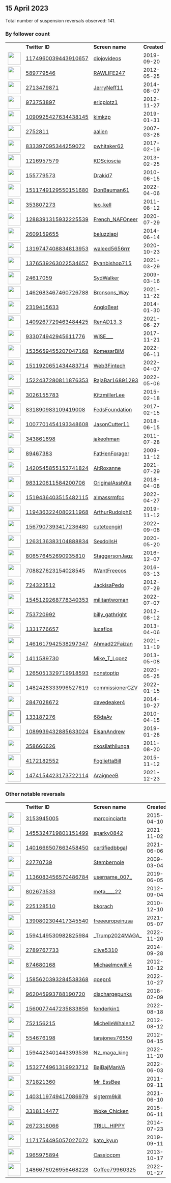
## 15 April 2023
Total number of suspension reversals observed: 141.

### By follower count
<table><tr><th></th><th align="left">Twitter ID</th><th align="left">Screen name</th>
<th align="left">Created</th><th align="left">Status</th><th align="left">Suspended</th><th align="left">Followers</th>
<tr><td><a href="https://pbs.twimg.com/profile_images/1642621696430448643/ex1qxz2W_normal.jpg"><img src="https://pbs.twimg.com/profile_images/1642621696430448643/ex1qxz2W_normal.jpg" width="40px" height="40px" align="center"/></a></td><td><a href="https://twitter.com/intent/user?user_id=1174960039443910657">1174960039443910657</a></td><td><a href="https://twitter.com/diojovideos">diojovideos</a></td><td>2019-09-20</td><td align="center"></td><td>2022-10-14</td><td>114773</td></tr>
<tr><td><a href="https://pbs.twimg.com/profile_images/1638356362827812865/SdSGce9h_normal.jpg"><img src="https://pbs.twimg.com/profile_images/1638356362827812865/SdSGce9h_normal.jpg" width="40px" height="40px" align="center"/></a></td><td><a href="https://twitter.com/intent/user?user_id=589779546">589779546</a></td><td><a href="https://twitter.com/RAWLIFE247">RAWLIFE247</a></td><td>2012-05-25</td><td align="center"></td><td>2022-10-01</td><td>36187</td></tr>
<tr><td><a href="https://pbs.twimg.com/profile_images/1647304956884697089/Lte4BniO_normal.jpg"><img src="https://pbs.twimg.com/profile_images/1647304956884697089/Lte4BniO_normal.jpg" width="40px" height="40px" align="center"/></a></td><td><a href="https://twitter.com/intent/user?user_id=2713479871">2713479871</a></td><td><a href="https://twitter.com/JerryNeff11">JerryNeff11</a></td><td>2014-08-07</td><td align="center"></td><td>2022-09-03</td><td>18902</td></tr>
<tr><td><a href="https://pbs.twimg.com/profile_images/1537533520326889472/Oxh5UcrF_normal.jpg"><img src="https://pbs.twimg.com/profile_images/1537533520326889472/Oxh5UcrF_normal.jpg" width="40px" height="40px" align="center"/></a></td><td><a href="https://twitter.com/intent/user?user_id=973753897">973753897</a></td><td><a href="https://twitter.com/ericplotz1">ericplotz1</a></td><td>2012-11-27</td><td align="center"></td><td>2023-04-08</td><td>18227</td></tr>
<tr><td><a href="https://pbs.twimg.com/profile_images/1590193818061750273/cO4Fhghb_normal.jpg"><img src="https://pbs.twimg.com/profile_images/1590193818061750273/cO4Fhghb_normal.jpg" width="40px" height="40px" align="center"/></a></td><td><a href="https://twitter.com/intent/user?user_id=1090925427634438145">1090925427634438145</a></td><td><a href="https://twitter.com/klmkzp">klmkzp</a></td><td>2019-01-31</td><td align="center"></td><td>2023-04-13</td><td>16508</td></tr>
<tr><td><a href="https://pbs.twimg.com/profile_images/1380830839819341825/ZeKoSPos_normal.jpg"><img src="https://pbs.twimg.com/profile_images/1380830839819341825/ZeKoSPos_normal.jpg" width="40px" height="40px" align="center"/></a></td><td><a href="https://twitter.com/intent/user?user_id=2752811">2752811</a></td><td><a href="https://twitter.com/aalien">aalien</a></td><td>2007-03-28</td><td align="center"></td><td></td><td>11887</td></tr>
<tr><td><a href="https://pbs.twimg.com/profile_images/947976269110693888/FmHiks8w_normal.jpg"><img src="https://pbs.twimg.com/profile_images/947976269110693888/FmHiks8w_normal.jpg" width="40px" height="40px" align="center"/></a></td><td><a href="https://twitter.com/intent/user?user_id=833397095344259072">833397095344259072</a></td><td><a href="https://twitter.com/pwhitaker62">pwhitaker62</a></td><td>2017-02-19</td><td align="center"></td><td></td><td>11346</td></tr>
<tr><td><a href="https://pbs.twimg.com/profile_images/1011434336950906881/nSTQ5WV4_normal.jpg"><img src="https://pbs.twimg.com/profile_images/1011434336950906881/nSTQ5WV4_normal.jpg" width="40px" height="40px" align="center"/></a></td><td><a href="https://twitter.com/intent/user?user_id=1216957579">1216957579</a></td><td><a href="https://twitter.com/KDScioscia">KDScioscia</a></td><td>2013-02-25</td><td align="center"></td><td></td><td>11343</td></tr>
<tr><td><a href="https://pbs.twimg.com/profile_images/1609276159530876929/9kLvtyEm_normal.jpg"><img src="https://pbs.twimg.com/profile_images/1609276159530876929/9kLvtyEm_normal.jpg" width="40px" height="40px" align="center"/></a></td><td><a href="https://twitter.com/intent/user?user_id=155779573">155779573</a></td><td><a href="https://twitter.com/Drakid7">Drakid7</a></td><td>2010-06-15</td><td align="center"></td><td>2023-04-02</td><td>7855</td></tr>
<tr><td><a href="https://pbs.twimg.com/profile_images/1590872889137438726/hrgwTsLv_normal.jpg"><img src="https://pbs.twimg.com/profile_images/1590872889137438726/hrgwTsLv_normal.jpg" width="40px" height="40px" align="center"/></a></td><td><a href="https://twitter.com/intent/user?user_id=1511749129550151680">1511749129550151680</a></td><td><a href="https://twitter.com/DonBauman61">DonBauman61</a></td><td>2022-04-06</td><td align="center"></td><td>2023-04-01</td><td>6033</td></tr>
<tr><td><a href="https://pbs.twimg.com/profile_images/1643319179431272455/c5SRmLwR_normal.jpg"><img src="https://pbs.twimg.com/profile_images/1643319179431272455/c5SRmLwR_normal.jpg" width="40px" height="40px" align="center"/></a></td><td><a href="https://twitter.com/intent/user?user_id=353807273">353807273</a></td><td><a href="https://twitter.com/leo_kell">leo_kell</a></td><td>2011-08-12</td><td align="center"></td><td>2023-03-27</td><td>4623</td></tr>
<tr><td><a href="https://pbs.twimg.com/profile_images/1591959260107259906/eSopIKiP_normal.jpg"><img src="https://pbs.twimg.com/profile_images/1591959260107259906/eSopIKiP_normal.jpg" width="40px" height="40px" align="center"/></a></td><td><a href="https://twitter.com/intent/user?user_id=1288391315932225539">1288391315932225539</a></td><td><a href="https://twitter.com/French_NAFOneer">French_NAFOneer</a></td><td>2020-07-29</td><td align="center"></td><td>2022-11-28</td><td>4176</td></tr>
<tr><td><a href="https://pbs.twimg.com/profile_images/1570542572820389892/jsraU0Ak_normal.jpg"><img src="https://pbs.twimg.com/profile_images/1570542572820389892/jsraU0Ak_normal.jpg" width="40px" height="40px" align="center"/></a></td><td><a href="https://twitter.com/intent/user?user_id=2609159655">2609159655</a></td><td><a href="https://twitter.com/beluzziapi">beluzziapi</a></td><td>2014-06-14</td><td align="center"></td><td>2022-10-04</td><td>4133</td></tr>
<tr><td><a href="https://pbs.twimg.com/profile_images/1647396466447589376/qjOn8lPX_normal.jpg"><img src="https://pbs.twimg.com/profile_images/1647396466447589376/qjOn8lPX_normal.jpg" width="40px" height="40px" align="center"/></a></td><td><a href="https://twitter.com/intent/user?user_id=1319747408834813953">1319747408834813953</a></td><td><a href="https://twitter.com/waleed5656rrr">waleed5656rrr</a></td><td>2020-10-23</td><td align="center"></td><td>2022-10-13</td><td>3421</td></tr>
<tr><td><a href="https://pbs.twimg.com/profile_images/1588132273383215106/6oLe4qz4_normal.jpg"><img src="https://pbs.twimg.com/profile_images/1588132273383215106/6oLe4qz4_normal.jpg" width="40px" height="40px" align="center"/></a></td><td><a href="https://twitter.com/intent/user?user_id=1376539263022534657">1376539263022534657</a></td><td><a href="https://twitter.com/Ryanbishop715">Ryanbishop715</a></td><td>2021-03-29</td><td align="center"></td><td>2023-03-13</td><td>3300</td></tr>
<tr><td><a href="https://pbs.twimg.com/profile_images/1303611352334778369/0poQGRSZ_normal.jpg"><img src="https://pbs.twimg.com/profile_images/1303611352334778369/0poQGRSZ_normal.jpg" width="40px" height="40px" align="center"/></a></td><td><a href="https://twitter.com/intent/user?user_id=24617059">24617059</a></td><td><a href="https://twitter.com/SydWalker">SydWalker</a></td><td>2009-03-16</td><td align="center"></td><td>2022-04-28</td><td>3138</td></tr>
<tr><td><a href="https://pbs.twimg.com/profile_images/1642301229228507137/AGI9uMc4_normal.jpg"><img src="https://pbs.twimg.com/profile_images/1642301229228507137/AGI9uMc4_normal.jpg" width="40px" height="40px" align="center"/></a></td><td><a href="https://twitter.com/intent/user?user_id=1462683467460726788">1462683467460726788</a></td><td><a href="https://twitter.com/Bronsons_Way">Bronsons_Way</a></td><td>2021-11-22</td><td align="center"></td><td>2023-01-12</td><td>2741</td></tr>
<tr><td><a href="https://pbs.twimg.com/profile_images/1646911603655204864/ijYGzbVt_normal.jpg"><img src="https://pbs.twimg.com/profile_images/1646911603655204864/ijYGzbVt_normal.jpg" width="40px" height="40px" align="center"/></a></td><td><a href="https://twitter.com/intent/user?user_id=2319415633">2319415633</a></td><td><a href="https://twitter.com/AngloBeat">AngloBeat</a></td><td>2014-01-30</td><td align="center"></td><td>2023-04-07</td><td>2694</td></tr>
<tr><td><a href="https://pbs.twimg.com/profile_images/1545516705644007427/i-GAZpVI_normal.jpg"><img src="https://pbs.twimg.com/profile_images/1545516705644007427/i-GAZpVI_normal.jpg" width="40px" height="40px" align="center"/></a></td><td><a href="https://twitter.com/intent/user?user_id=1409267729463484425">1409267729463484425</a></td><td><a href="https://twitter.com/RenAD13_3">RenAD13_3</a></td><td>2021-06-27</td><td align="center"></td><td>2022-12-10</td><td>2404</td></tr>
<tr><td><a href="https://pbs.twimg.com/profile_images/1645831446819491841/vfITu3Pn_normal.jpg"><img src="https://pbs.twimg.com/profile_images/1645831446819491841/vfITu3Pn_normal.jpg" width="40px" height="40px" align="center"/></a></td><td><a href="https://twitter.com/intent/user?user_id=933074942945611776">933074942945611776</a></td><td><a href="https://twitter.com/WlSE___">WlSE___</a></td><td>2017-11-21</td><td align="center"></td><td>2022-10-24</td><td>2296</td></tr>
<tr><td><a href="https://pbs.twimg.com/profile_images/1646846970860916736/raTpjU0r_normal.jpg"><img src="https://pbs.twimg.com/profile_images/1646846970860916736/raTpjU0r_normal.jpg" width="40px" height="40px" align="center"/></a></td><td><a href="https://twitter.com/intent/user?user_id=1535659455207047168">1535659455207047168</a></td><td><a href="https://twitter.com/KomesarBiM">KomesarBiM</a></td><td>2022-06-11</td><td align="center"></td><td>2022-11-03</td><td>2260</td></tr>
<tr><td><a href="https://pbs.twimg.com/profile_images/1587824982163443712/yo7Ib305_normal.jpg"><img src="https://pbs.twimg.com/profile_images/1587824982163443712/yo7Ib305_normal.jpg" width="40px" height="40px" align="center"/></a></td><td><a href="https://twitter.com/intent/user?user_id=1511920651434483714">1511920651434483714</a></td><td><a href="https://twitter.com/Web3Fintech">Web3Fintech</a></td><td>2022-04-07</td><td align="center"></td><td>2023-03-17</td><td>2254</td></tr>
<tr><td><a href="https://pbs.twimg.com/profile_images/1610450102442946561/vIGEVXOo_normal.jpg"><img src="https://pbs.twimg.com/profile_images/1610450102442946561/vIGEVXOo_normal.jpg" width="40px" height="40px" align="center"/></a></td><td><a href="https://twitter.com/intent/user?user_id=1522437280811876353">1522437280811876353</a></td><td><a href="https://twitter.com/RajaBar16891293">RajaBar16891293</a></td><td>2022-05-06</td><td align="center"></td><td>2023-04-01</td><td>2225</td></tr>
<tr><td><a href="https://pbs.twimg.com/profile_images/1308478086728613888/l2uiVCy3_normal.jpg"><img src="https://pbs.twimg.com/profile_images/1308478086728613888/l2uiVCy3_normal.jpg" width="40px" height="40px" align="center"/></a></td><td><a href="https://twitter.com/intent/user?user_id=3026155783">3026155783</a></td><td><a href="https://twitter.com/KitzmillerLee">KitzmillerLee</a></td><td>2015-02-18</td><td align="center"></td><td></td><td>2000</td></tr>
<tr><td><a href="https://pbs.twimg.com/profile_images/1440458900340293632/UHQGHaqL_normal.jpg"><img src="https://pbs.twimg.com/profile_images/1440458900340293632/UHQGHaqL_normal.jpg" width="40px" height="40px" align="center"/></a></td><td><a href="https://twitter.com/intent/user?user_id=831890983109419008">831890983109419008</a></td><td><a href="https://twitter.com/FedsFoundation">FedsFoundation</a></td><td>2017-02-15</td><td align="center"></td><td>2022-07-27</td><td>1891</td></tr>
<tr><td><a href="https://pbs.twimg.com/profile_images/1371954982988173317/Ff2VmRWI_normal.jpg"><img src="https://pbs.twimg.com/profile_images/1371954982988173317/Ff2VmRWI_normal.jpg" width="40px" height="40px" align="center"/></a></td><td><a href="https://twitter.com/intent/user?user_id=1007701454193348608">1007701454193348608</a></td><td><a href="https://twitter.com/JasonCutter11">JasonCutter11</a></td><td>2018-06-15</td><td align="center"></td><td></td><td>1888</td></tr>
<tr><td><a href="https://abs.twimg.com/sticky/default_profile_images/default_profile_normal.png"><img src="https://abs.twimg.com/sticky/default_profile_images/default_profile_normal.png" width="40px" height="40px" align="center"/></a></td><td><a href="https://twitter.com/intent/user?user_id=343861698">343861698</a></td><td><a href="https://twitter.com/jakeohman">jakeohman</a></td><td>2011-07-28</td><td align="center">🔒</td><td>2023-03-18</td><td>1708</td></tr>
<tr><td><a href="https://pbs.twimg.com/profile_images/1643261718791966724/8NJAYKSI_normal.jpg"><img src="https://pbs.twimg.com/profile_images/1643261718791966724/8NJAYKSI_normal.jpg" width="40px" height="40px" align="center"/></a></td><td><a href="https://twitter.com/intent/user?user_id=89467383">89467383</a></td><td><a href="https://twitter.com/FatHenForager">FatHenForager</a></td><td>2009-11-12</td><td align="center"></td><td>2023-04-09</td><td>1570</td></tr>
<tr><td><a href="https://pbs.twimg.com/profile_images/1556696972760911872/CBf088aA_normal.jpg"><img src="https://pbs.twimg.com/profile_images/1556696972760911872/CBf088aA_normal.jpg" width="40px" height="40px" align="center"/></a></td><td><a href="https://twitter.com/intent/user?user_id=1420545855153741824">1420545855153741824</a></td><td><a href="https://twitter.com/AltRoxanne">AltRoxanne</a></td><td>2021-07-29</td><td align="center"></td><td>2022-09-22</td><td>1311</td></tr>
<tr><td><a href="https://pbs.twimg.com/profile_images/1645781154665037824/GvSPGwuA_normal.png"><img src="https://pbs.twimg.com/profile_images/1645781154665037824/GvSPGwuA_normal.png" width="40px" height="40px" align="center"/></a></td><td><a href="https://twitter.com/intent/user?user_id=983120611584200706">983120611584200706</a></td><td><a href="https://twitter.com/OriginalAssh0le">OriginalAssh0le</a></td><td>2018-04-08</td><td align="center"></td><td>2022-10-04</td><td>1300</td></tr>
<tr><td><a href="https://pbs.twimg.com/profile_images/1648327910476873729/VNaVVIBs_normal.jpg"><img src="https://pbs.twimg.com/profile_images/1648327910476873729/VNaVVIBs_normal.jpg" width="40px" height="40px" align="center"/></a></td><td><a href="https://twitter.com/intent/user?user_id=1519436403515482115">1519436403515482115</a></td><td><a href="https://twitter.com/almassrmfcc">almassrmfcc</a></td><td>2022-04-27</td><td align="center"></td><td>2022-11-22</td><td>1268</td></tr>
<tr><td><a href="https://pbs.twimg.com/profile_images/1194364209611624448/X0iOk9iI_normal.jpg"><img src="https://pbs.twimg.com/profile_images/1194364209611624448/X0iOk9iI_normal.jpg" width="40px" height="40px" align="center"/></a></td><td><a href="https://twitter.com/intent/user?user_id=1194363224080211968">1194363224080211968</a></td><td><a href="https://twitter.com/ArthurRudolph6">ArthurRudolph6</a></td><td>2019-11-12</td><td align="center"></td><td></td><td>1248</td></tr>
<tr><td><a href="https://pbs.twimg.com/profile_images/1576602586731397126/pYiSkFbp_normal.jpg"><img src="https://pbs.twimg.com/profile_images/1576602586731397126/pYiSkFbp_normal.jpg" width="40px" height="40px" align="center"/></a></td><td><a href="https://twitter.com/intent/user?user_id=1567907393417236480">1567907393417236480</a></td><td><a href="https://twitter.com/cuteteengirI">cuteteengirI</a></td><td>2022-09-08</td><td align="center"></td><td>2022-10-31</td><td>1195</td></tr>
<tr><td><a href="https://pbs.twimg.com/profile_images/1354833517788733442/t5cwglFH_normal.jpg"><img src="https://pbs.twimg.com/profile_images/1354833517788733442/t5cwglFH_normal.jpg" width="40px" height="40px" align="center"/></a></td><td><a href="https://twitter.com/intent/user?user_id=1263136383104888834">1263136383104888834</a></td><td><a href="https://twitter.com/SexdollsH">SexdollsH</a></td><td>2020-05-20</td><td align="center"></td><td>2023-01-18</td><td>1141</td></tr>
<tr><td><a href="https://pbs.twimg.com/profile_images/1288964005000818692/aDrmyi68_normal.jpg"><img src="https://pbs.twimg.com/profile_images/1288964005000818692/aDrmyi68_normal.jpg" width="40px" height="40px" align="center"/></a></td><td><a href="https://twitter.com/intent/user?user_id=806576452690935810">806576452690935810</a></td><td><a href="https://twitter.com/StaggersonJagz">StaggersonJagz</a></td><td>2016-12-07</td><td align="center"></td><td></td><td>1074</td></tr>
<tr><td><a href="https://pbs.twimg.com/profile_images/955441370591764481/GRAxecQJ_normal.jpg"><img src="https://pbs.twimg.com/profile_images/955441370591764481/GRAxecQJ_normal.jpg" width="40px" height="40px" align="center"/></a></td><td><a href="https://twitter.com/intent/user?user_id=708827623154028545">708827623154028545</a></td><td><a href="https://twitter.com/IWantFreecos">IWantFreecos</a></td><td>2016-03-13</td><td align="center"></td><td></td><td>1066</td></tr>
<tr><td><a href="https://pbs.twimg.com/profile_images/808470613262299137/OMkCSMPi_normal.jpg"><img src="https://pbs.twimg.com/profile_images/808470613262299137/OMkCSMPi_normal.jpg" width="40px" height="40px" align="center"/></a></td><td><a href="https://twitter.com/intent/user?user_id=724323512">724323512</a></td><td><a href="https://twitter.com/JackisaPedo">JackisaPedo</a></td><td>2012-07-29</td><td align="center"></td><td></td><td>1033</td></tr>
<tr><td><a href="https://pbs.twimg.com/profile_images/1556408966481170434/lku-t0qg_normal.jpg"><img src="https://pbs.twimg.com/profile_images/1556408966481170434/lku-t0qg_normal.jpg" width="40px" height="40px" align="center"/></a></td><td><a href="https://twitter.com/intent/user?user_id=1545129268778340353">1545129268778340353</a></td><td><a href="https://twitter.com/militantwoman">militantwoman</a></td><td>2022-07-07</td><td align="center"></td><td>2022-09-01</td><td>989</td></tr>
<tr><td><a href="https://pbs.twimg.com/profile_images/1263196309386858497/Jtp5ln6u_normal.jpg"><img src="https://pbs.twimg.com/profile_images/1263196309386858497/Jtp5ln6u_normal.jpg" width="40px" height="40px" align="center"/></a></td><td><a href="https://twitter.com/intent/user?user_id=753720992">753720992</a></td><td><a href="https://twitter.com/billy_gathright">billy_gathright</a></td><td>2012-08-12</td><td align="center"></td><td></td><td>938</td></tr>
<tr><td><a href="https://pbs.twimg.com/profile_images/1638948128840724481/wSxC0IoL_normal.png"><img src="https://pbs.twimg.com/profile_images/1638948128840724481/wSxC0IoL_normal.png" width="40px" height="40px" align="center"/></a></td><td><a href="https://twitter.com/intent/user?user_id=1331776657">1331776657</a></td><td><a href="https://twitter.com/lucaflos">lucaflos</a></td><td>2013-04-06</td><td align="center"></td><td>2023-04-04</td><td>933</td></tr>
<tr><td><a href="https://pbs.twimg.com/profile_images/1626998326641184768/-M6QtM91_normal.jpg"><img src="https://pbs.twimg.com/profile_images/1626998326641184768/-M6QtM91_normal.jpg" width="40px" height="40px" align="center"/></a></td><td><a href="https://twitter.com/intent/user?user_id=1461617942538297347">1461617942538297347</a></td><td><a href="https://twitter.com/Ahmad22Faizan">Ahmad22Faizan</a></td><td>2021-11-19</td><td align="center"></td><td>2023-03-30</td><td>883</td></tr>
<tr><td><a href="https://pbs.twimg.com/profile_images/1325554528284979203/mH0DlOdL_normal.jpg"><img src="https://pbs.twimg.com/profile_images/1325554528284979203/mH0DlOdL_normal.jpg" width="40px" height="40px" align="center"/></a></td><td><a href="https://twitter.com/intent/user?user_id=1411589730">1411589730</a></td><td><a href="https://twitter.com/Mike_T_Lopez">Mike_T_Lopez</a></td><td>2013-05-08</td><td align="center"></td><td></td><td>782</td></tr>
<tr><td><a href="https://pbs.twimg.com/profile_images/1643990610549039105/1SZGf4q-_normal.jpg"><img src="https://pbs.twimg.com/profile_images/1643990610549039105/1SZGf4q-_normal.jpg" width="40px" height="40px" align="center"/></a></td><td><a href="https://twitter.com/intent/user?user_id=1265051329719918593">1265051329719918593</a></td><td><a href="https://twitter.com/nonstoptip">nonstoptip</a></td><td>2020-05-25</td><td align="center"></td><td>2023-02-23</td><td>779</td></tr>
<tr><td><a href="https://pbs.twimg.com/profile_images/1566677294004977664/GoxEtJpF_normal.jpg"><img src="https://pbs.twimg.com/profile_images/1566677294004977664/GoxEtJpF_normal.jpg" width="40px" height="40px" align="center"/></a></td><td><a href="https://twitter.com/intent/user?user_id=1482428333996527619">1482428333996527619</a></td><td><a href="https://twitter.com/commissionerCZV">commissionerCZV</a></td><td>2022-01-15</td><td align="center"></td><td>2022-09-06</td><td>773</td></tr>
<tr><td><a href="https://pbs.twimg.com/profile_images/1646933804064317445/EK1F92k1_normal.jpg"><img src="https://pbs.twimg.com/profile_images/1646933804064317445/EK1F92k1_normal.jpg" width="40px" height="40px" align="center"/></a></td><td><a href="https://twitter.com/intent/user?user_id=2847028672">2847028672</a></td><td><a href="https://twitter.com/davedeaker4">davedeaker4</a></td><td>2014-10-27</td><td align="center"></td><td></td><td>748</td></tr>
<tr><td><a href=""><img src="" width="40px" height="40px" align="center"/></a></td><td><a href="https://twitter.com/intent/user?user_id=133187276">133187276</a></td><td><a href="https://twitter.com/68daAv">68daAv</a></td><td>2010-04-15</td><td align="center"></td><td>2022-06-28</td><td>737</td></tr>
<tr><td><a href="https://pbs.twimg.com/profile_images/1646255324569935873/gLDzdvko_normal.jpg"><img src="https://pbs.twimg.com/profile_images/1646255324569935873/gLDzdvko_normal.jpg" width="40px" height="40px" align="center"/></a></td><td><a href="https://twitter.com/intent/user?user_id=1089939432885633024">1089939432885633024</a></td><td><a href="https://twitter.com/EisanAndrew">EisanAndrew</a></td><td>2019-01-28</td><td align="center"></td><td>2022-12-30</td><td>633</td></tr>
<tr><td><a href="https://pbs.twimg.com/profile_images/1621355648687513602/E5a8Nfjh_normal.jpg"><img src="https://pbs.twimg.com/profile_images/1621355648687513602/E5a8Nfjh_normal.jpg" width="40px" height="40px" align="center"/></a></td><td><a href="https://twitter.com/intent/user?user_id=358660626">358660626</a></td><td><a href="https://twitter.com/nkosilathilunga">nkosilathilunga</a></td><td>2011-08-20</td><td align="center"></td><td>2023-04-05</td><td>622</td></tr>
<tr><td><a href="https://pbs.twimg.com/profile_images/664826053467197440/9fZM8bDw_normal.jpg"><img src="https://pbs.twimg.com/profile_images/664826053467197440/9fZM8bDw_normal.jpg" width="40px" height="40px" align="center"/></a></td><td><a href="https://twitter.com/intent/user?user_id=4172182552">4172182552</a></td><td><a href="https://twitter.com/FogliettaBill">FogliettaBill</a></td><td>2015-11-12</td><td align="center"></td><td>2022-04-03</td><td>604</td></tr>
<tr><td><a href="https://pbs.twimg.com/profile_images/1620572381122027522/Uje3SKAF_normal.jpg"><img src="https://pbs.twimg.com/profile_images/1620572381122027522/Uje3SKAF_normal.jpg" width="40px" height="40px" align="center"/></a></td><td><a href="https://twitter.com/intent/user?user_id=1474154423173722114">1474154423173722114</a></td><td><a href="https://twitter.com/AraigneeB">AraigneeB</a></td><td>2021-12-23</td><td align="center"></td><td>2023-03-31</td><td>584</td></tr>
</table>

### Other notable reversals
<table><tr><th></th><th align="left">Twitter ID</th><th align="left">Screen name</th>
<th align="left">Created</th><th align="left">Status</th><th align="left">Suspended</th><th align="left">Followers</th>
<tr><td><a href="https://pbs.twimg.com/profile_images/1184462097238941702/B3-V9ktF_normal.jpg"><img src="https://pbs.twimg.com/profile_images/1184462097238941702/B3-V9ktF_normal.jpg" width="40px" height="40px" align="center"/></a></td><td><a href="https://twitter.com/intent/user?user_id=3153945005">3153945005</a></td><td><a href="https://twitter.com/marcoinciarte">marcoinciarte</a></td><td>2015-04-10</td><td align="center"></td><td>2023-03-27</td><td>29</td></tr>
<tr><td><a href="https://pbs.twimg.com/profile_images/1648097578255368199/m4GRj_KU_normal.jpg"><img src="https://pbs.twimg.com/profile_images/1648097578255368199/m4GRj_KU_normal.jpg" width="40px" height="40px" align="center"/></a></td><td><a href="https://twitter.com/intent/user?user_id=1455324719801151499">1455324719801151499</a></td><td><a href="https://twitter.com/sparky0842">sparky0842</a></td><td>2021-11-02</td><td align="center"></td><td>2022-12-05</td><td>87</td></tr>
<tr><td><a href="https://pbs.twimg.com/profile_images/1563765984669876224/OvH03v6U_normal.jpg"><img src="https://pbs.twimg.com/profile_images/1563765984669876224/OvH03v6U_normal.jpg" width="40px" height="40px" align="center"/></a></td><td><a href="https://twitter.com/intent/user?user_id=1401666507663458450">1401666507663458450</a></td><td><a href="https://twitter.com/certifiedbbgal">certifiedbbgal</a></td><td>2021-06-06</td><td align="center"></td><td>2022-11-28</td><td>321</td></tr>
<tr><td><a href="https://pbs.twimg.com/profile_images/1642692280979955714/ANPx8cFG_normal.jpg"><img src="https://pbs.twimg.com/profile_images/1642692280979955714/ANPx8cFG_normal.jpg" width="40px" height="40px" align="center"/></a></td><td><a href="https://twitter.com/intent/user?user_id=22770739">22770739</a></td><td><a href="https://twitter.com/Stembernole">Stembernole</a></td><td>2009-03-04</td><td align="center"></td><td>2023-04-04</td><td>16</td></tr>
<tr><td><a href="https://pbs.twimg.com/profile_images/1585673233961222144/AsN3gEUY_normal.jpg"><img src="https://pbs.twimg.com/profile_images/1585673233961222144/AsN3gEUY_normal.jpg" width="40px" height="40px" align="center"/></a></td><td><a href="https://twitter.com/intent/user?user_id=1136083456570486784">1136083456570486784</a></td><td><a href="https://twitter.com/username_007_">username_007_</a></td><td>2019-06-05</td><td align="center"></td><td>2022-12-06</td><td>490</td></tr>
<tr><td><a href="https://pbs.twimg.com/profile_images/1629479604980154368/ARti5P_J_normal.jpg"><img src="https://pbs.twimg.com/profile_images/1629479604980154368/ARti5P_J_normal.jpg" width="40px" height="40px" align="center"/></a></td><td><a href="https://twitter.com/intent/user?user_id=802673533">802673533</a></td><td><a href="https://twitter.com/meta____22">meta____22</a></td><td>2012-09-04</td><td align="center"></td><td>2023-03-21</td><td>341</td></tr>
<tr><td><a href="https://pbs.twimg.com/profile_images/1647663921753468929/J0Cj1QMT_normal.jpg"><img src="https://pbs.twimg.com/profile_images/1647663921753468929/J0Cj1QMT_normal.jpg" width="40px" height="40px" align="center"/></a></td><td><a href="https://twitter.com/intent/user?user_id=225128510">225128510</a></td><td><a href="https://twitter.com/bkorach">bkorach</a></td><td>2010-12-10</td><td align="center"></td><td>2023-04-02</td><td>32</td></tr>
<tr><td><a href="https://pbs.twimg.com/profile_images/1390843767872176138/j0cyy_DA_normal.jpg"><img src="https://pbs.twimg.com/profile_images/1390843767872176138/j0cyy_DA_normal.jpg" width="40px" height="40px" align="center"/></a></td><td><a href="https://twitter.com/intent/user?user_id=1390802304417345540">1390802304417345540</a></td><td><a href="https://twitter.com/freeeuropeinusa">freeeuropeinusa</a></td><td>2021-05-07</td><td align="center"></td><td>2022-12-26</td><td>20</td></tr>
<tr><td><a href="https://pbs.twimg.com/profile_images/1594153867926716423/kfDE-XII_normal.jpg"><img src="https://pbs.twimg.com/profile_images/1594153867926716423/kfDE-XII_normal.jpg" width="40px" height="40px" align="center"/></a></td><td><a href="https://twitter.com/intent/user?user_id=1594149530982825984">1594149530982825984</a></td><td><a href="https://twitter.com/_Trump2024MAGA_">_Trump2024MAGA_</a></td><td>2022-11-20</td><td align="center"></td><td>2023-04-15</td><td>178</td></tr>
<tr><td><a href="https://pbs.twimg.com/profile_images/1643261363572166656/JrMoGqXh_normal.jpg"><img src="https://pbs.twimg.com/profile_images/1643261363572166656/JrMoGqXh_normal.jpg" width="40px" height="40px" align="center"/></a></td><td><a href="https://twitter.com/intent/user?user_id=2789767733">2789767733</a></td><td><a href="https://twitter.com/clive5310">clive5310</a></td><td>2014-09-28</td><td align="center"></td><td>2023-04-07</td><td>95</td></tr>
<tr><td><a href="https://pbs.twimg.com/profile_images/785564626993885185/Egq95oiY_normal.jpg"><img src="https://pbs.twimg.com/profile_images/785564626993885185/Egq95oiY_normal.jpg" width="40px" height="40px" align="center"/></a></td><td><a href="https://twitter.com/intent/user?user_id=874680168">874680168</a></td><td><a href="https://twitter.com/Michaelmcwilli4">Michaelmcwilli4</a></td><td>2012-10-12</td><td align="center"></td><td>2023-04-07</td><td>63</td></tr>
<tr><td><a href="https://pbs.twimg.com/profile_images/1634573227618885632/UGShc6mC_normal.jpg"><img src="https://pbs.twimg.com/profile_images/1634573227618885632/UGShc6mC_normal.jpg" width="40px" height="40px" align="center"/></a></td><td><a href="https://twitter.com/intent/user?user_id=1585620393284538368">1585620393284538368</a></td><td><a href="https://twitter.com/qoepr4">qoepr4</a></td><td>2022-10-27</td><td align="center"></td><td>2023-03-20</td><td>39</td></tr>
<tr><td><a href="https://pbs.twimg.com/profile_images/963040328256192512/1lyEo0Y7_normal.jpg"><img src="https://pbs.twimg.com/profile_images/963040328256192512/1lyEo0Y7_normal.jpg" width="40px" height="40px" align="center"/></a></td><td><a href="https://twitter.com/intent/user?user_id=962045993788190720">962045993788190720</a></td><td><a href="https://twitter.com/dischargepunks">dischargepunks</a></td><td>2018-02-09</td><td align="center"></td><td>2022-09-10</td><td>31</td></tr>
<tr><td><a href="https://pbs.twimg.com/profile_images/1613903961349668865/Fp_OYBQp_normal.jpg"><img src="https://pbs.twimg.com/profile_images/1613903961349668865/Fp_OYBQp_normal.jpg" width="40px" height="40px" align="center"/></a></td><td><a href="https://twitter.com/intent/user?user_id=1560077447235833856">1560077447235833856</a></td><td><a href="https://twitter.com/fenderkin1">fenderkin1</a></td><td>2022-08-18</td><td align="center"></td><td>2023-01-20</td><td>14</td></tr>
<tr><td><a href="https://pbs.twimg.com/profile_images/625759072437059584/OTYcucB2_normal.jpg"><img src="https://pbs.twimg.com/profile_images/625759072437059584/OTYcucB2_normal.jpg" width="40px" height="40px" align="center"/></a></td><td><a href="https://twitter.com/intent/user?user_id=752156215">752156215</a></td><td><a href="https://twitter.com/MichelleWhalen7">MichelleWhalen7</a></td><td>2012-08-12</td><td align="center">🔒</td><td>2023-03-30</td><td>52</td></tr>
<tr><td><a href="https://pbs.twimg.com/profile_images/1648345213285400577/dt1gCcbF_normal.jpg"><img src="https://pbs.twimg.com/profile_images/1648345213285400577/dt1gCcbF_normal.jpg" width="40px" height="40px" align="center"/></a></td><td><a href="https://twitter.com/intent/user?user_id=554676198">554676198</a></td><td><a href="https://twitter.com/tarajones76550">tarajones76550</a></td><td>2012-04-15</td><td align="center"></td><td>2023-04-08</td><td>44</td></tr>
<tr><td><a href="https://pbs.twimg.com/profile_images/1594427358127476736/BMPVzL5K_normal.jpg"><img src="https://pbs.twimg.com/profile_images/1594427358127476736/BMPVzL5K_normal.jpg" width="40px" height="40px" align="center"/></a></td><td><a href="https://twitter.com/intent/user?user_id=1594423401443393536">1594423401443393536</a></td><td><a href="https://twitter.com/Nz_maga_king">Nz_maga_king</a></td><td>2022-11-20</td><td align="center"></td><td>2022-12-30</td><td>38</td></tr>
<tr><td><a href="https://pbs.twimg.com/profile_images/1534602563990978562/U_JU7tMg_normal.jpg"><img src="https://pbs.twimg.com/profile_images/1534602563990978562/U_JU7tMg_normal.jpg" width="40px" height="40px" align="center"/></a></td><td><a href="https://twitter.com/intent/user?user_id=1532774961319923712">1532774961319923712</a></td><td><a href="https://twitter.com/BajBajManVA">BajBajManVA</a></td><td>2022-06-03</td><td align="center"></td><td>2023-02-22</td><td>10</td></tr>
<tr><td><a href="https://pbs.twimg.com/profile_images/1602121426080776192/WHBKX4Lz_normal.jpg"><img src="https://pbs.twimg.com/profile_images/1602121426080776192/WHBKX4Lz_normal.jpg" width="40px" height="40px" align="center"/></a></td><td><a href="https://twitter.com/intent/user?user_id=371821360">371821360</a></td><td><a href="https://twitter.com/Mr_EssBee">Mr_EssBee</a></td><td>2011-09-11</td><td align="center"></td><td>2023-04-07</td><td>372</td></tr>
<tr><td><a href="https://pbs.twimg.com/profile_images/1557175493346066433/ujz27jQN_normal.jpg"><img src="https://pbs.twimg.com/profile_images/1557175493346066433/ujz27jQN_normal.jpg" width="40px" height="40px" align="center"/></a></td><td><a href="https://twitter.com/intent/user?user_id=1403119749417086979">1403119749417086979</a></td><td><a href="https://twitter.com/sigterm9kill">sigterm9kill</a></td><td>2021-06-10</td><td align="center"></td><td>2023-01-16</td><td>320</td></tr>
<tr><td><a href="https://pbs.twimg.com/profile_images/1582118875000356873/Bec-0byR_normal.jpg"><img src="https://pbs.twimg.com/profile_images/1582118875000356873/Bec-0byR_normal.jpg" width="40px" height="40px" align="center"/></a></td><td><a href="https://twitter.com/intent/user?user_id=3318114477">3318114477</a></td><td><a href="https://twitter.com/Woke_Chicken">Woke_Chicken</a></td><td>2015-06-11</td><td align="center"></td><td>2023-01-27</td><td>155</td></tr>
<tr><td><a href="https://pbs.twimg.com/profile_images/1523810349744545796/VPDGKKE2_normal.jpg"><img src="https://pbs.twimg.com/profile_images/1523810349744545796/VPDGKKE2_normal.jpg" width="40px" height="40px" align="center"/></a></td><td><a href="https://twitter.com/intent/user?user_id=2672316066">2672316066</a></td><td><a href="https://twitter.com/TRILL_HIPPY">TRILL_HIPPY</a></td><td>2014-07-23</td><td align="center"></td><td>2022-09-16</td><td>86</td></tr>
<tr><td><a href="https://pbs.twimg.com/profile_images/1285375998784090113/AsrSBqHF_normal.jpg"><img src="https://pbs.twimg.com/profile_images/1285375998784090113/AsrSBqHF_normal.jpg" width="40px" height="40px" align="center"/></a></td><td><a href="https://twitter.com/intent/user?user_id=1171754495057027072">1171754495057027072</a></td><td><a href="https://twitter.com/kato_kyun">kato_kyun</a></td><td>2019-09-11</td><td align="center"></td><td>2022-09-13</td><td>120</td></tr>
<tr><td><a href="https://pbs.twimg.com/profile_images/1645062246941245440/MTvX-yqQ_normal.jpg"><img src="https://pbs.twimg.com/profile_images/1645062246941245440/MTvX-yqQ_normal.jpg" width="40px" height="40px" align="center"/></a></td><td><a href="https://twitter.com/intent/user?user_id=1965975894">1965975894</a></td><td><a href="https://twitter.com/Cassiocpm">Cassiocpm</a></td><td>2013-10-17</td><td align="center"></td><td>2023-04-01</td><td>31</td></tr>
<tr><td><a href="https://pbs.twimg.com/profile_images/1486680055153524737/_xLEPcVf_normal.jpg"><img src="https://pbs.twimg.com/profile_images/1486680055153524737/_xLEPcVf_normal.jpg" width="40px" height="40px" align="center"/></a></td><td><a href="https://twitter.com/intent/user?user_id=1486676026956468228">1486676026956468228</a></td><td><a href="https://twitter.com/Coffee79960325">Coffee79960325</a></td><td>2022-01-27</td><td align="center"></td><td>2023-02-25</td><td>57</td></tr>
</table>
